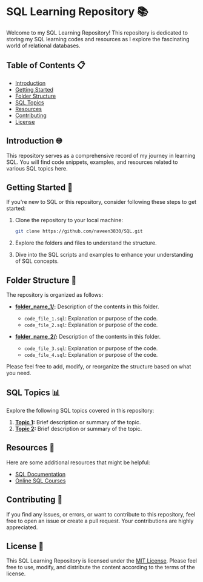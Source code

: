 # SQL Learning Repository 📚

Welcome to my SQL Learning Repository! This repository is dedicated to storing my SQL learning codes and resources as I explore the fascinating world of relational databases.

## Table of Contents 📋

- [Introduction](#introduction)
- [Getting Started](#getting-started)
- [Folder Structure](#folder-structure)
- [SQL Topics](#sql-topics)
- [Resources](#resources)
- [Contributing](#contributing)
- [License](#license)

## Introduction 🌐

This repository serves as a comprehensive record of my journey in learning SQL. You will find code snippets, examples, and resources related to various SQL topics here.

## Getting Started 🚀

If you're new to SQL or this repository, consider following these steps to get started:

1. Clone the repository to your local machine:

    ```bash
    git clone https://github.com/naveen3830/SQL.git
    ```

2. Explore the folders and files to understand the structure.

3. Dive into the SQL scripts and examples to enhance your understanding of SQL concepts.

## Folder Structure 📂

The repository is organized as follows:

- **[folder_name_1/](folder_name_1/):** Description of the contents in this folder.
  - `code_file_1.sql`: Explanation or purpose of the code.
  - `code_file_2.sql`: Explanation or purpose of the code.

- **[folder_name_2/](folder_name_2/):** Description of the contents in this folder.
  - `code_file_3.sql`: Explanation or purpose of the code.
  - `code_file_4.sql`: Explanation or purpose of the code.

Please feel free to add, modify, or reorganize the structure based on what you need.

## SQL Topics 📊

Explore the following SQL topics covered in this repository:

1. **[Topic 1](folder_name_1/):** Brief description or summary of the topic.
2. **[Topic 2](folder_name_2/):** Brief description or summary of the topic.

## Resources 📖

Here are some additional resources that might be helpful:

- [SQL Documentation](https://dev.mysql.com/doc/)
- [Online SQL Courses](https://www.udemy.com/course/the-ultimate-mysql-bootcamp-go-from-sql-beginner-to-expert/)

## Contributing 🤝

If you find any issues, or errors, or want to contribute to this repository, feel free to open an issue or create a pull request. Your contributions are highly appreciated.

## License 📄

This SQL Learning Repository is licensed under the [MIT License](LICENSE). Please feel free to use, modify, and distribute the content according to the terms of the license.
